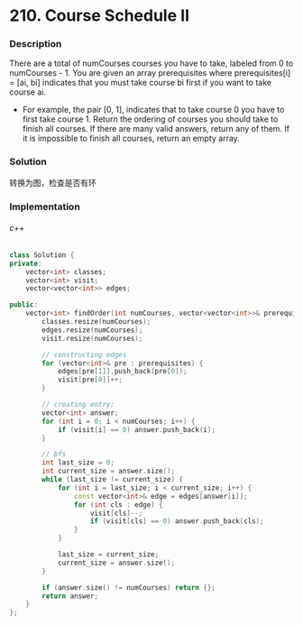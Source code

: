# 210. Course Schedule II

### Description

There are a total of numCourses courses you have to take, labeled from 0 to numCourses - 1. You are given an array prerequisites where prerequisites[i] = [ai, bi] indicates that you must take course bi first if you want to take course ai.

- For example, the pair [0, 1], indicates that to take course 0 you have to first take course 1.
Return the ordering of courses you should take to finish all courses. If there are many valid answers, return any of them. If it is impossible to finish all courses, return an empty array.

### Solution

转换为图，检查是否有环

### Implementation

###### c++

```c++
class Solution {
private:
    vector<int> classes;
    vector<int> visit;
    vector<vector<int>> edges;

public:
    vector<int> findOrder(int numCourses, vector<vector<int>>& prerequisites) {
        classes.resize(numCourses);
        edges.resize(numCourses);
        visit.resize(numCourses);

        // constructing edges
        for (vector<int>& pre : prerequisites) {
            edges[pre[1]].push_back(pre[0]);
            visit[pre[0]]++;
        }

        // creating entry;
        vector<int> answer;
        for (int i = 0; i < numCourses; i++) {
            if (visit[i] == 0) answer.push_back(i);
        }

        // bfs
        int last_size = 0;
        int current_size = answer.size();
        while (last_size != current_size) {
            for (int i = last_size; i < current_size; i++) {
                const vector<int>& edge = edges[answer[i]]; 
                for (int cls : edge) { 
                    visit[cls]--;
                    if (visit[cls] == 0) answer.push_back(cls);
                }
            }

            last_size = current_size;
            current_size = answer.size();
        }

        if (answer.size() != numCourses) return {};
        return answer;
    }
};
```
